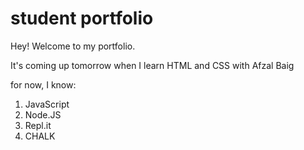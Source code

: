 # student portfolio

Hey! Welcome to my portfolio.

It's coming up tomorrow when I learn HTML and CSS with Afzal Baig

for now, I know:

1. JavaScript
1. Node.JS
1. Repl.it
1. CHALK
